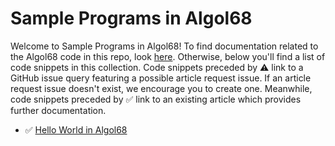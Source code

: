 # Sample Programs in Algol68

Welcome to Sample Programs in Algol68! To find documentation related to the Algol68 
    code in this repo, look [here](https://sample-programs.therenegadecoder.com/languages/algol68).
     Otherwise, below you'll find a list of code snippets in this collection. 
    Code snippets preceded by :warning: link to a GitHub 
    issue query featuring a possible article request issue. If an article request issue 
    doesn't exist, we encourage you to create one. Meanwhile, code snippets preceded 
    by :white_check_mark: link to an existing article which provides further documentation.
    

- :white_check_mark: [Hello World in Algol68](https://sample-programs.therenegadecoder.com/projects/hello-world/algol68)
